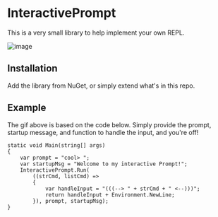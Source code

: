 # InteractivePrompt

This is a very small library to help implement your own REPL.  

![image](http://cint.io/interactiveprompt.gif)

## Installation
Add the library from NuGet, or simply extend what's in this repo.

## Example
The gif above is based on the code below.  Simply provide the prompt, startup message, and function to handle the input, and you're off!

```
static void Main(string[] args)
{
    var prompt = "cool> ";
    var startupMsg = "Welcome to my interactive Prompt!";
    InteractivePrompt.Run(
        ((strCmd, listCmd) =>
        {
            var handleInput = "(((--> " + strCmd + " <--)))";
            return handleInput + Environment.NewLine;
        }), prompt, startupMsg);
}
```
